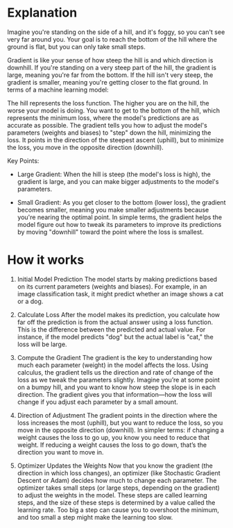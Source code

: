 # Explanation

Imagine you're standing on the side of a hill, and it's foggy, so you can't see very far around you. Your goal is to reach the bottom of the hill where the ground is flat, but you can only take small steps.

Gradient is like your sense of how steep the hill is and which direction is downhill. If you're standing on a very steep part of the hill, the gradient is large, meaning you're far from the bottom. If the hill isn't very steep, the gradient is smaller, meaning you're getting closer to the flat ground.
In terms of a machine learning model:

The hill represents the loss function. The higher you are on the hill, the worse your model is doing. You want to get to the bottom of the hill, which represents the minimum loss, where the model's predictions are as accurate as possible.
The gradient tells you how to adjust the model's parameters (weights and biases) to "step" down the hill, minimizing the loss. It points in the direction of the steepest ascent (uphill), but to minimize the loss, you move in the opposite direction (downhill).

Key Points:

- Large Gradient: When the hill is steep (the model's loss is high), the gradient is large, and you can make bigger adjustments to the model's parameters.

- Small Gradient: As you get closer to the bottom (lower loss), the gradient becomes smaller, meaning you make smaller adjustments because you're nearing the optimal point.
In simple terms, the gradient helps the model figure out how to tweak its parameters to improve its predictions by moving "downhill" toward the point where the loss is smallest.

# How it works

1. Initial Model Prediction
The model starts by making predictions based on its current parameters (weights and biases).
For example, in an image classification task, it might predict whether an image shows a cat or a dog.

2. Calculate Loss
After the model makes its prediction, you calculate how far off the prediction is from the actual answer using a loss function. This is the difference between the predicted and actual value.
For instance, if the model predicts "dog" but the actual label is "cat," the loss will be large.

3. Compute the Gradient
The gradient is the key to understanding how much each parameter (weight) in the model affects the loss.
Using calculus, the gradient tells us the direction and rate of change of the loss as we tweak the parameters slightly.
Imagine you’re at some point on a bumpy hill, and you want to know how steep the slope is in each direction. The gradient gives you that information—how the loss will change if you adjust each parameter by a small amount.

4. Direction of Adjustment
The gradient points in the direction where the loss increases the most (uphill), but you want to reduce the loss, so you move in the opposite direction (downhill).
In simpler terms: if changing a weight causes the loss to go up, you know you need to reduce that weight. If reducing a weight causes the loss to go down, that’s the direction you want to move in.

5. Optimizer Updates the Weights
Now that you know the gradient (the direction in which loss changes), an optimizer (like Stochastic Gradient Descent or Adam) decides how much to change each parameter.
The optimizer takes small steps (or large steps, depending on the gradient) to adjust the weights in the model.
These steps are called learning steps, and the size of these steps is determined by a value called the learning rate. Too big a step can cause you to overshoot the minimum, and too small a step might make the learning too slow.